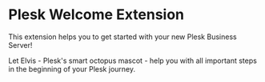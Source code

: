 
# Plesk Welcome Extension

This extension helps you to get started with your new Plesk Business Server!

Let Elvis - Plesk's smart octopus mascot - help you with all important steps in the beginning of your Plesk journey.


